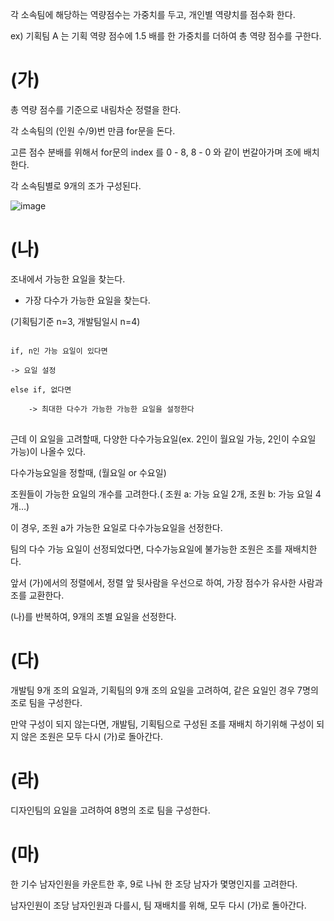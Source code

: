  
각 소속팀에 해당하는 역량점수는 가중치를 두고, 개인별 역량치를 점수화 한다. 

ex) 기획팀 A 는 기획 역량 점수에 1.5 배를 한 가중치를 더하여 총 역량 점수를 구한다.

# (가)
총 역량 점수를 기준으로 내림차순 정렬을 한다. 

각 소속팀의 (인원 수/9)번 만큼 for문을 돈다.

고른 점수 분배를 위해서 for문의 index 를 0 - 8, 8 - 0 와 같이 번갈아가며 조에 배치한다.

각 소속팀별로 9개의 조가 구성된다.

![image](https://user-images.githubusercontent.com/61075048/136647570-d71e7c5e-99f7-41f6-9dfb-f4f0dd892744.png)



# (나)
조내에서 가능한 요일을 찾는다. 

+ 가장 다수가 가능한 요일을 찾는다.

 
(기획팀기준 n=3, 개발팀일시 n=4)

<pre>
<code>
if, n인 가능 요일이 있다면 

-> 요일 설정

else if, 없다면

	-> 최대한 다수가 가능한 가능한 요일을 설정한다
</code>
</pre>
	
근데 이 요일을 고려할때, 다양한 다수가능요일(ex. 2인이 월요일 가능, 2인이 수요일 가능)이 나올수 있다.

다수가능요일을 정할때, (월요일 or 수요일)

조원들이 가능한 요일의 개수를 고려한다.( 조원 a: 가능 요일 2개, 조원 b: 가능 요일 4개…)

이 경우, 조원 a가 가능한 요일로 다수가능요일을 선정한다.

팀의 다수 가능 요일이 선정되었다면, 다수가능요일에 불가능한 조원은 조를 재배치한다.

앞서 (가)에서의 정렬에서, 정렬 앞 뒷사람을 우선으로 하여, 가장 점수가 유사한 사람과 조를 교환한다.

(나)를 반복하여, 9개의 조별 요일을 선정한다.


# (다) 

개발팀 9개 조의 요일과, 기획팀의 9개 조의 요일을 고려하여, 같은 요일인 경우 7명의 조로 팀을 구성한다.


만약 구성이 되지 않는다면,  개발팀, 기획팀으로 구성된 조를 재배치 하기위해 구성이 되지 않은 조원은 모두 다시 (가)로 돌아간다.

# (라)

디자인팀의 요일을 고려하여 8명의 조로 팀을 구성한다.

# (마)

한 기수 남자인원을 카운트한 후, 9로 나눠 한 조당 남자가 몇명인지를 고려한다.

남자인원이 조당 남자인원과 다를시, 팀 재배치를 위해, 모두 다시 (가)로 돌아간다.


